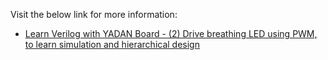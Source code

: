 Visit the below link for more information:  
+ [Learn Verilog with YADAN Board - (2) Drive breathing LED using PWM, to learn simulation and hierarchical design](https://verimake.com/d/115)  